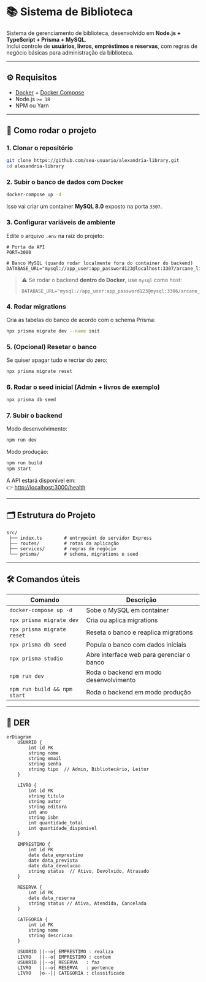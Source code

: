 # 📚 Sistema de Biblioteca

Sistema de gerenciamento de biblioteca, desenvolvido em **Node.js + TypeScript + Prisma + MySQL**.  
Inclui controle de **usuários, livros, empréstimos e reservas**, com regras de negócio básicas para administração da biblioteca.

---

## ⚙️ Requisitos

- [Docker](https://docs.docker.com/get-docker/) + [Docker Compose](https://docs.docker.com/compose/)  
- Node.js `>= 18`  
- NPM ou Yarn  

---

## 🚀 Como rodar o projeto

### 1. Clonar o repositório
```bash
git clone https://github.com/seu-usuario/alexandria-library.git
cd alexandria-library
```

### 2. Subir o banco de dados com Docker
```bash
docker-compose up -d
```

Isso vai criar um container **MySQL 8.0** exposto na porta `3307`.

### 3. Configurar variáveis de ambiente
Edite o arquivo `.env` na raiz do projeto:

```env
# Porta da API
PORT=3000

# Banco MySQL (quando rodar localmente fora do container do backend)
DATABASE_URL="mysql://app_user:app_password123@localhost:3307/arcane_library"
```

> ⚠️ Se rodar o backend **dentro do Docker**, use `mysql` como host:
> ```env
> DATABASE_URL="mysql://app_user:app_password123@mysql:3306/arcane_library"
> ```

### 4. Rodar migrations
Cria as tabelas do banco de acordo com o schema Prisma:

```bash
npx prisma migrate dev --name init
```

### 5. (Opcional) Resetar o banco
Se quiser apagar tudo e recriar do zero:
```bash
npx prisma migrate reset
```

### 6. Rodar o seed inicial (Admin + livros de exemplo)
```bash
npx prisma db seed
```

### 7. Subir o backend
Modo desenvolvimento:
```bash
npm run dev
```

Modo produção:
```bash
npm run build
npm start
```

A API estará disponível em:  
👉 [http://localhost:3000/health](http://localhost:3000/health)

---

## 🗂️ Estrutura do Projeto

```
src/
 ├── index.ts        # entrypoint do servidor Express
 ├── routes/         # rotas da aplicação
 ├── services/       # regras de negócio
 └── prisma/         # schema, migrations e seed
```

---

## 🛠️ Comandos úteis

| Comando                          | Descrição                                      |
|----------------------------------|------------------------------------------------|
| `docker-compose up -d`           | Sobe o MySQL em container                      |
| `npx prisma migrate dev`         | Cria ou aplica migrations                      |
| `npx prisma migrate reset`       | Reseta o banco e reaplica migrations           |
| `npx prisma db seed`             | Popula o banco com dados iniciais              |
| `npx prisma studio`              | Abre interface web para gerenciar o banco      |
| `npm run dev`                    | Roda o backend em modo desenvolvimento         |
| `npm run build && npm start`     | Roda o backend em modo produção                |

---

## 📐 DER

```mermaid
erDiagram
    USUARIO {
        int id PK
        string nome
        string email
        string senha
        string tipo  // Admin, Bibliotecário, Leitor
    }

    LIVRO {
        int id PK
        string titulo
        string autor
        string editora
        int ano
        string isbn
        int quantidade_total
        int quantidade_disponivel
    }

    EMPRESTIMO {
        int id PK
        date data_emprestimo
        date data_prevista
        date data_devolucao
        string status  // Ativo, Devolvido, Atrasado
    }

    RESERVA {
        int id PK
        date data_reserva
        string status // Ativa, Atendida, Cancelada
    }

    CATEGORIA {
        int id PK
        string nome
        string descricao
    }

    USUARIO ||--o{ EMPRESTIMO : realiza
    LIVRO   ||--o{ EMPRESTIMO : contem
    USUARIO ||--o{ RESERVA   : faz
    LIVRO   ||--o{ RESERVA   : pertence
    LIVRO   }o--|| CATEGORIA : classificado
```
